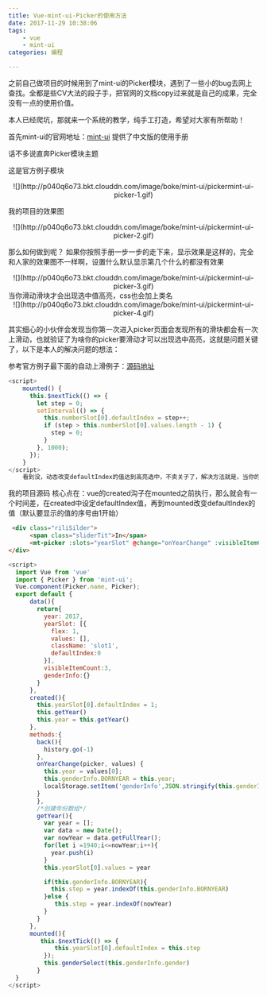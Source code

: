 ```yaml
---
title: Vue-mint-ui-Picker的使用方法
date: 2017-11-29 10:38:06
tags:
	- vue
	- mint-ui
categories: 编程

---
```


之前自己做项目的时候用到了mint-ui的Picker模块，遇到了一些小的bug去网上查找。全都是些CV大法的段子手，把官网的文档copy过来就是自己的成果，完全没有一点的使用价值。

本人已经爬坑，那就来一个系统的教学，纯手工打造，希望对大家有所帮助！


首先mint-ui的官网地址：[mint-ui](http://mint-ui.github.io/#!/zh-cn) 提供了中文版的使用手册

话不多说直奔Picker模块主题

这是官方例子模块
<div align=center>
	![](http://p040q6o73.bkt.clouddn.com/image/boke/mint-ui/pickermint-ui-picker-1.gif)
</div>

我的项目的效果图
<div align=center>
	![](http://p040q6o73.bkt.clouddn.com/image/boke/mint-ui/pickermint-ui-picker-2.gif)
</div>
	
那么如何做到呢？
如果你按照手册一步一步的走下来，显示效果是这样的，完全和人家的效果图不一样啊，设置什么默认显示第几个什么的都没有效果
<div align=center>
	![](http://p040q6o73.bkt.clouddn.com/image/boke/mint-ui/pickermint-ui-picker-3.gif)
</div>
当你滑动滑块才会出现选中值高亮，css也会加上类名
<div align=center>
	![](http://p040q6o73.bkt.clouddn.com/image/boke/mint-ui/pickermint-ui-picker-4.gif)
</div>

其实细心的小伙伴会发现当你第一次进入picker页面会发现所有的滑块都会有一次上滑动，也就验证了为啥你的picker要滑动才可以出现选中高亮，这就是问题关键了，以下是本人的解决问题的想法：

参考官方例子最下面的自动上滑例子：[源码地址](https://github.com/ElemeFE/mint-ui/blob/master/example/pages/picker.vue)
```js
<script>
	mounted() {
      this.$nextTick(() => {
        let step = 0;
        setInterval(() => {
          this.numberSlot[0].defaultIndex = step++;
          if (step > this.numberSlot[0].values.length - 1) {
            step = 0;
          }
        }, 1000);
      });
    }	
</script>
	看到没，动态改变defaultIndex的值达到高亮选中，不卖关子了，解决方法就是，当你的页面打开之后defaultIndex要有一次动态改变

```

我的项目源码
核心点在：vue的created沟子在mounted之前执行，那么就会有一个时间差，在created中设定defaultIndex值，再到mounted改变defaultIndex的值（默认要显示的值的序号由1开始）
```html
 <div class="riliSilder">
	  <span class="sliderTit">In</span>
	  <mt-picker :slots="yearSlot" @change="onYearChange" :visibleItemCount ='visibleItemCount' class="slider" :itemHeight = '38' ></mt-picker>
</div>
```
```js
<script>
  import Vue from 'vue'
  import { Picker } from 'mint-ui';
  Vue.component(Picker.name, Picker);
  export default {
      data(){
        return{
          year: 2017,
          yearSlot: [{
            flex: 1,
            values: [],
            className: 'slot1',
            defaultIndex:0
          }],
          visibleItemCount:3,
          genderInfo:{}
        }
      },
      created(){
        this.yearSlot[0].defaultIndex = 1;
        this.getYear()
        this.year = this.getYear()
      },
      methods:{
        back(){
          history.go(-1)
        },
        onYearChange(picker, values) {
          this.year = values[0];
          this.genderInfo.BORNYEAR = this.year;
          localStorage.setItem('genderInfo',JSON.stringify(this.genderInfo))
        }
        },
        /*创建年份数组*/
        getYear(){
          var year = [];
          var data = new Date();
          var nowYear = data.getFullYear();
          for(let i =1940;i<=nowYear;i++){
            year.push(i)
          }
          this.yearSlot[0].values = year

          if(this.genderInfo.BORNYEAR){
            this.step = year.indexOf(this.genderInfo.BORNYEAR)
          }else {
             this.step = year.indexOf(nowYear)
          }
        }
      },
      mounted(){
         this.$nextTick(() => {
             this.yearSlot[0].defaultIndex = this.step
          });
          this.genderSelect(this.genderInfo.gender)
        }
  }
</script>
	
```





	